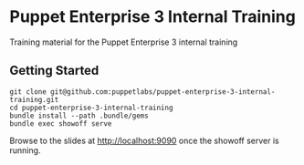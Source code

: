 Puppet Enterprise 3 Internal Training
===

Training material for the Puppet Enterprise 3 internal training

Getting Started
---

    git clone git@github.com:puppetlabs/puppet-enterprise-3-internal-training.git
    cd puppet-enterprise-3-internal-training
    bundle install --path .bundle/gems
    bundle exec showoff serve

Browse to the slides at [http://localhost:9090](http://localhost:9090) once the
showoff server is running.
